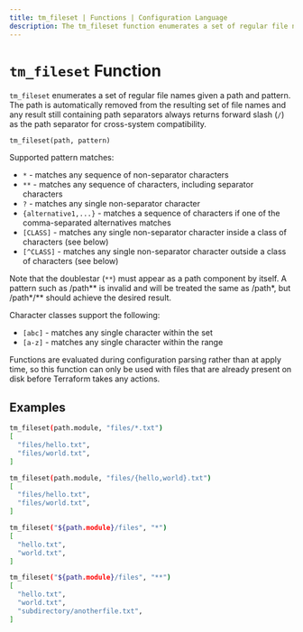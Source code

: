 ```yaml
---
title: tm_fileset | Functions | Configuration Language
description: The tm_fileset function enumerates a set of regular file names given a pattern.
---
```


# `tm_fileset` Function

`tm_fileset` enumerates a set of regular file names given a path and pattern.
The path is automatically removed from the resulting set of file names and any
result still containing path separators always returns forward slash (`/`) as
the path separator for cross-system compatibility.

```hcl
tm_fileset(path, pattern)
```

Supported pattern matches:

- `*` - matches any sequence of non-separator characters
- `**` - matches any sequence of characters, including separator characters
- `?` - matches any single non-separator character
- `{alternative1,...}` - matches a sequence of characters if one of the comma-separated alternatives matches
- `[CLASS]` - matches any single non-separator character inside a class of characters (see below)
- `[^CLASS]` - matches any single non-separator character outside a class of characters (see below)

Note that the doublestar (`**`) must appear as a path component by itself. A
pattern such as /path\*\* is invalid and will be treated the same as /path\*, but
/path\*/\*\* should achieve the desired result.

Character classes support the following:

- `[abc]` - matches any single character within the set
- `[a-z]` - matches any single character within the range

Functions are evaluated during configuration parsing rather than at apply time,
so this function can only be used with files that are already present on disk
before Terraform takes any actions.

## Examples

```sh
tm_fileset(path.module, "files/*.txt")
[
  "files/hello.txt",
  "files/world.txt",
]

tm_fileset(path.module, "files/{hello,world}.txt")
[
  "files/hello.txt",
  "files/world.txt",
]

tm_fileset("${path.module}/files", "*")
[
  "hello.txt",
  "world.txt",
]

tm_fileset("${path.module}/files", "**")
[
  "hello.txt",
  "world.txt",
  "subdirectory/anotherfile.txt",
]
```

